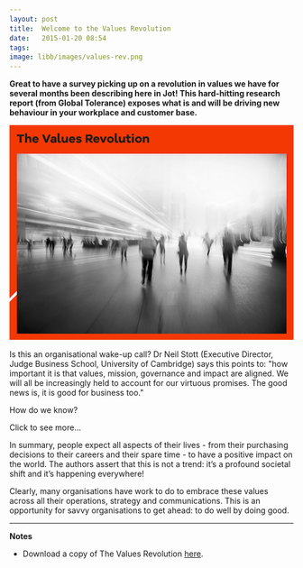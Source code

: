 ```yaml
---
layout: post
title:  Welcome to the Values Revolution
date:   2015-01-20 08:54
tags: 
image: libb/images/values-rev.png
---
```


**Great to have a survey picking up on a revolution in values we have for several months been describing here in Jot! This hard-hitting research report (from Global Tolerance) exposes what is and will be driving new behaviour in your workplace and customer base.**

![](/libb/images/values-rev.png)

Is this an organisational wake-up call? Dr Neil Stott (Executive Director, Judge Business School, University of Cambridge) says this points to: "how important it is that values, mission, governance and impact are aligned. We will all be increasingly held to account for our virtuous promises. The good news is, it is good for business too."

How do we know? 
<div id="restOfArticle" style="display:none">The research exposes the values that are now driving the behaviour of customers, employees and investors, including:<br>
<ul>
<li>Over two thirds (68%) of people of all ages think that businesses, governments and nonprofits need to deliver <b>more social and environmental change</b>.</li>
<li>Nearly three quarters want to see more <b>transparency</b> and 81% more <b>accountability</b>.</li></ul>

Of the millennials (those born between 1981-1996):
<ul>
<li>84% consider it <b>their duty to make a positive difference</b> through their lifestyle</li>
<li>61% are concerned about the state of the world and <b>feel personally responsible</b> to improve it.</li> 
<li>Half would <b>choose purposeful work over a high salary</b>.</li> 
<li>Two thirds - a significant proportion of the next generation talent pool - <b>want to work for a company that makes a difference</b> to the world.</li> 
<li>The majority (60%) prefer to <b>buy products or services from ethical companies</b> while two thirds <b>volunteer for a cause</b> they care about.</li></ul><br>

(Results were compiled from primary and secondary data sources including literature search, in-depth interviews with leaders across sectors and polling more than 2000 individuals across the UK).<br><br>

For the <a href="http://www.globaltolerance.com/thought-leadership/the-values-revolution/#more-59" target="_blank">full report... </a>.<br><br>

</div>
<a onclick="showMoreOrLess(this,'restOfArticle');">Click to see more...</a>

In summary, people expect all aspects of their lives - from their purchasing decisions to their careers and their spare time - to have a positive impact on the world. The authors assert that this is not a trend: it’s a profound societal shift and it’s happening everywhere!

Clearly, many organisations have work to do to embrace these values across all their operations, strategy and communications. This is an opportunity for savvy organisations to get ahead: to do well by doing good.

__________________

<b>Notes</b>

* Download a copy of The Values Revolution <a href="http://www.globaltolerance.com/thought-leadership/the-values-revolution/#more-59" target="_blank">here</a>.
